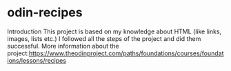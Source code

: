 # odin-recipes
Introduction
This project is based on my knowledge about HTML (like links, images, lists etc.) 
I followed all the steps of the project and did them successful.
More information about the project:https://www.theodinproject.com/paths/foundations/courses/foundations/lessons/recipes
